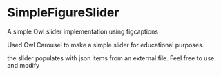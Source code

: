 # SimpleFigureSlider
A simple Owl slider implementation using figcaptions

Used Owl Carousel to make a simple slider for educational purposes.

the slider populates with json items from an external file. Feel free to use and modify
